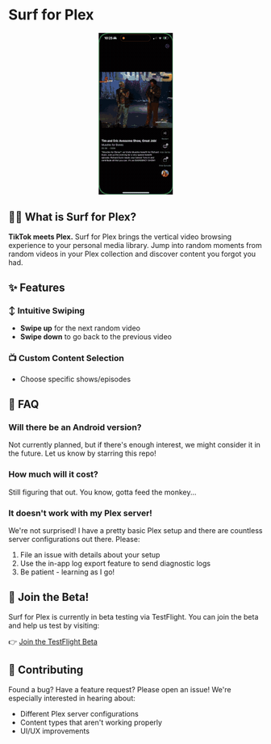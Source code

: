 # Surf for Plex

<p align="center">
  <img src="surf_for_plex.gif" alt="Surf for Plex Demo">
</p>

## 🏄‍♂️ What is Surf for Plex?

**TikTok meets Plex.** Surf for Plex brings the vertical video browsing experience to your personal media library. Jump into random moments from random videos in your Plex collection and discover content you forgot you had.

## ✨ Features

### ↕️ Intuitive Swiping
- **Swipe up** for the next random video
- **Swipe down** to go back to the previous video

### 📺 Custom Content Selection
- Choose specific shows/episodes


## 🤔 FAQ

### Will there be an Android version?
Not currently planned, but if there's enough interest, we might consider it in the future. Let us know by starring this repo!

### How much will it cost?
Still figuring that out. You know, gotta feed the monkey...

### It doesn't work with my Plex server!
We're not surprised! I have a pretty basic Plex setup and there are countless server configurations out there. Please:

1. File an issue with details about your setup
2. Use the in-app log export feature to send diagnostic logs
3. Be patient - learning as I go!

## 🚀 Join the Beta!

Surf for Plex is currently in beta testing via TestFlight. You can join the beta and help us test by visiting:

👉 [Join the TestFlight Beta](https://testflight.apple.com/join/YMmP1TKZ)

## 📝 Contributing

Found a bug? Have a feature request? Please open an issue! We're especially interested in hearing about:

- Different Plex server configurations
- Content types that aren't working properly
- UI/UX improvements
